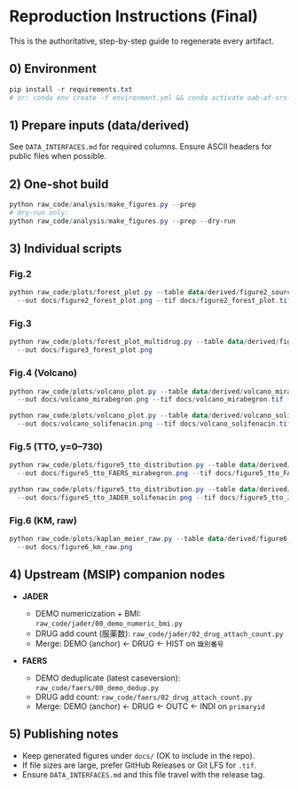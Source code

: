 # Reproduction Instructions (Final)

This is the authoritative, step-by-step guide to regenerate every artifact.

## 0) Environment
```powershell
pip install -r requirements.txt
# or: conda env create -f environment.yml && conda activate oab-af-srs-public
```

## 1) Prepare inputs (data/derived)
See `DATA_INTERFACES.md` for required columns. Ensure ASCII headers for public files when possible.

## 2) One-shot build
```powershell
python raw_code/analysis/make_figures.py --prep
# dry-run only:
python raw_code/analysis/make_figures.py --prep --dry-run
```

## 3) Individual scripts

### Fig.2
```powershell
python raw_code/plots/forest_plot.py --table data/derived/figure2_source.csv `
  --out docs/figure2_forest_plot.png --tif docs/figure2_forest_plot.tif
```

### Fig.3
```powershell
python raw_code/plots/forest_plot_multidrug.py --table data/derived/figure3_stratified.csv `
  --out docs/figure3_forest_plot.png
```

### Fig.4 (Volcano)
```powershell
python raw_code/plots/volcano_plot.py --table data/derived/volcano_mirabegron.csv `
  --out docs/volcano_mirabegron.png --tif docs/volcano_mirabegron.tif --title MIRABEGRON

python raw_code/plots/volcano_plot.py --table data/derived/volcano_solifenacin.csv `
  --out docs/volcano_solifenacin.png --tif docs/volcano_solifenacin.tif --title SOLIFENACIN
```

### Fig.5 (TTO, y=0–730)
```powershell
python raw_code/plots/figure5_tto_distribution.py --table data/derived/tto_FAERS_mirabegron.csv `
  --out docs/figure5_tto_FAERS_mirabegron.png --tif docs/figure5_tto_FAERS_mirabegron.tif

python raw_code/plots/figure5_tto_distribution.py --table data/derived/tto_JADER_solifenacin.csv `
  --out docs/figure5_tto_JADER_solifenacin.png --tif docs/figure5_tto_JADER_solifenacin.tif
```

### Fig.6 (KM, raw)
```powershell
python raw_code/plots/kaplan_meier_raw.py --table data/derived/figure6_km_source.csv `
  --out docs/figure6_km_raw.png
```

## 4) Upstream (MSIP) companion nodes
- **JADER**
  - DEMO numericization + BMI: `raw_code/jader/00_demo_numeric_bmi.py`
  - DRUG add count (服薬数): `raw_code/jader/02_drug_attach_count.py`
  - Merge: DEMO (anchor) ← DRUG ← HIST on `識別番号`

- **FAERS**
  - DEMO deduplicate (latest caseversion): `raw_code/faers/00_demo_dedup.py`
  - DRUG add count: `raw_code/faers/02_drug_attach_count.py`
  - Merge: DEMO (anchor) ← DRUG ← OUTC ← INDI on `primaryid`

## 5) Publishing notes
- Keep generated figures under `docs/` (OK to include in the repo).  
- If file sizes are large, prefer GitHub Releases or Git LFS for `.tif`.  
- Ensure `DATA_INTERFACES.md` and this file travel with the release tag.
